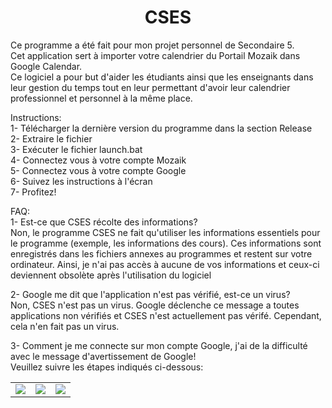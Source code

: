 
<h1 align="center">CSES</h1>	

Ce programme a été fait pour mon projet personnel de Secondaire 5.<br>
Cet application sert à importer votre calendrier du Portail Mozaik dans Google Calendar.<br>
Ce logiciel a pour but d'aider les étudiants ainsi que les enseignants dans leur gestion du temps tout en leur permettant d'avoir leur calendrier professionnel et personnel à la même place.

Instructions:<br>
1- Télécharger la dernière version du programme dans la section Release<br>
2- Extraire le fichier<br>
3- Exécuter le fichier launch.bat<br>
4- Connectez vous à votre compte Mozaik<br>
5- Connectez vous à votre compte Google<br>
6- Suivez les instructions à l'écran<br>
7- Profitez!<br>

FAQ:<br>
1- Est-ce que CSES récolte des informations?<br>
Non, le programme CSES ne fait qu'utiliser les informations essentiels pour le programme (exemple, les informations des cours). Ces informations sont enregistrés dans les fichiers annexes au programmes et restent sur votre ordinateur. Ainsi, je n'ai pas accès à aucune de vos informations et ceux-ci deviennent obsolète après l'utilisation du logiciel

2- Google me dit que l'application n'est pas vérifié, est-ce un virus?<br>
Non, CSES n'est pas un virus. Google déclenche ce message a toutes applications non vérifiés et CSES n'est actuellement pas vérifé. Cependant, cela n'en fait pas un virus.

3- Comment je me connecte sur mon compte Google, j'ai de la difficulté avec le message d'avertissement de Google!<br>
Veuillez suivre les étapes indiqués ci-dessous:
<table>
  <tr>
    <td valign="top"><img src="https://github.com/Chapito46/MozaikCalendar/assets/65178734/15df4aa4-0300-43f7-bf78-f7512bb9ee34"/></td>
    <td valign="top"><img src="https://github.com/Chapito46/MozaikCalendar/assets/65178734/39b0c11b-5bdf-43a4-ac55-1adb25c16ce1"/></td>
    <td valign="top"><img src="https://github.com/Chapito46/MozaikCalendar/assets/65178734/8a9db706-e957-4479-b982-93852bd60b06"/></td>
  </tr>
</table>
